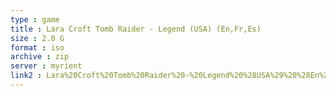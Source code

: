 ```yaml
---
type : game
title : Lara Croft Tomb Raider - Legend (USA) (En,Fr,Es)
size : 2.0 G
format : iso
archive : zip
server : myrient
link2 : Lara%20Croft%20Tomb%20Raider%20-%20Legend%20%28USA%29%20%28En%2CFr%2CEs%29
---
```

